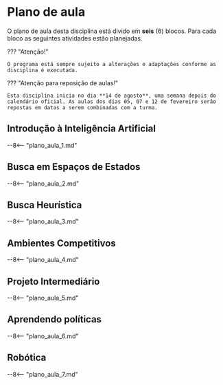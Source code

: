 # Plano de aula

O plano de aula desta disciplina está divido em **seis** (6) blocos. Para cada bloco as seguintes atividades estão planejadas.

??? "Atenção!"

    O programa está sempre sujeito a alterações e adaptações conforme as disciplina é executada.


??? "Atenção para reposição de aulas!"

    Esta disciplina inicia no dia **14 de agosto**, uma semana depois do calendário oficial. As aulas dos dias 05, 07 e 12 de fevereiro serão repostas em datas a serem combinadas com a turma.
    

## Introdução à Inteligência Artificial

--8<-- "plano_aula_1.md"

## Busca em Espaços de Estados

--8<-- "plano_aula_2.md"

## Busca Heurística

--8<-- "plano_aula_3.md"

## Ambientes Competitivos

--8<-- "plano_aula_4.md"

## Projeto Intermediário

--8<-- "plano_aula_5.md"

## Aprendendo políticas

--8<-- "plano_aula_6.md"

## Robótica

--8<-- "plano_aula_7.md"
